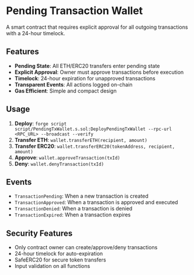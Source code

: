 # Pending Transaction Wallet

A smart contract that requires explicit approval for all outgoing transactions with a 24-hour timelock.

## Features

- **Pending State**: All ETH/ERC20 transfers enter pending state
- **Explicit Approval**: Owner must approve transactions before execution
- **Timelock**: 24-hour expiration for unapproved transactions
- **Transparent Events**: All actions logged on-chain
- **Gas Efficient**: Simple and compact design

## Usage

1. **Deploy**: `forge script script/PendingTxWallet.s.sol:DeployPendingTxWallet --rpc-url <RPC_URL> --broadcast --verify`
2. **Transfer ETH**: `wallet.transferETH(recipient, amount)`
3. **Transfer ERC20**: `wallet.transferERC20(tokenAddress, recipient, amount)`
4. **Approve**: `wallet.approveTransaction(txId)`
5. **Deny**: `wallet.denyTransaction(txId)`

## Events

- `TransactionPending`: When a new transaction is created
- `TransactionApproved`: When a transaction is approved and executed
- `TransactionDenied`: When a transaction is denied
- `TransactionExpired`: When a transaction expires

## Security Features

- Only contract owner can create/approve/deny transactions
- 24-hour timelock for auto-expiration
- SafeERC20 for secure token transfers
- Input validation on all functions
